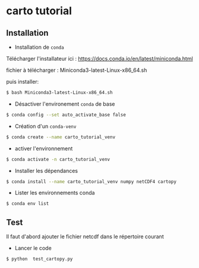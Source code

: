 # carto tutorial

## Installation

* Installation de `conda`

Télécharger l'installateur ici : https://docs.conda.io/en/latest/miniconda.html

fichier à télécharger : Miniconda3-latest-Linux-x86_64.sh

puis installer:

```bash
$ bash Miniconda3-latest-Linux-x86_64.sh
```

* Désactiver l'environement `conda` de base

```bash
$ conda config --set auto_activate_base false
```

* Création d'un `conda-venv`

```bash
$ conda create --name carto_tutorial_venv
```

* activer l'environnement

```bash
$ conda activate -n carto_tutorial_venv
```


* Installer les dépendances

```bash
$ conda install --name carto_tutorial_venv numpy netCDF4 cartopy
```

* Lister les environnements conda

```bash
$ conda env list
```

## Test

Il faut d'abord ajouter le fichier netcdf dans le répertoire courant

* Lancer le code

```bash
$ python  test_cartopy.py
```
